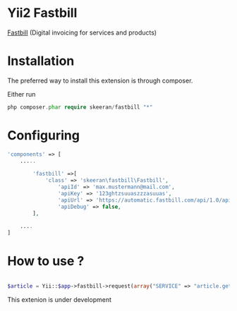 Yii2 Fastbill
========
<a href="http://www.fastbill.com">Fastbill</a> (Digital invoicing for services and products)


Installation
============

The preferred way to install this extension is through composer.

Either run

``` php
php composer.phar require skeeran/fastbill "*"
```

Configuring
=========

``` php
'components' => [
    .....
    
        'fastbill' =>[
            'class' => 'skeeran\fastbill\Fastbill',
                'apiId' => 'max.mustermann@mail.com',
                'apiKey' => '123ghtzsuuaszzzasuuas', 
                'apiUrl' => 'https://automatic.fastbill.com/api/1.0/api.php',
                'apiDebug' => false,
        ],
        
    ....
]
```

How to use ?
============
``` php

$article = Yii::$app->fastbill->request(array("SERVICE" => "article.get"));

```

This extenion is under development
